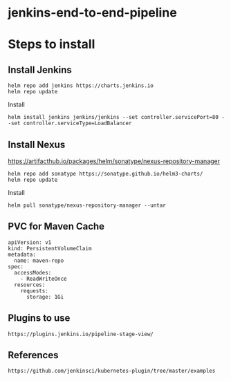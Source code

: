 # jenkins-end-to-end-pipeline

# Steps to install

## Install Jenkins
```
helm repo add jenkins https://charts.jenkins.io
helm repo update
```
Install 
```
helm install jenkins jenkins/jenkins --set controller.servicePort=80 --set controller.serviceType=LoadBalancer
```

## Install Nexus
https://artifacthub.io/packages/helm/sonatype/nexus-repository-manager
```
helm repo add sonatype https://sonatype.github.io/helm3-charts/
helm repo update
```
Install
```
helm pull sonatype/nexus-repository-manager --untar
```

## PVC for Maven Cache
```
apiVersion: v1
kind: PersistentVolumeClaim
metadata: 
  name: maven-repo
spec: 
  accessModes:
    - ReadWriteOnce
  resources:
    requests:
      storage: 1Gi
```

## Plugins to use
```
https://plugins.jenkins.io/pipeline-stage-view/
```

## References
```
https://github.com/jenkinsci/kubernetes-plugin/tree/master/examples
```
